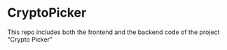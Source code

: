 # CryptoPicker

This repo includes both the frontend and the backend code of the project "Crypto Picker"